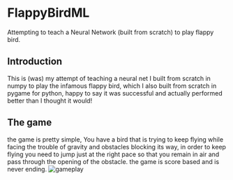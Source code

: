 # FlappyBirdML
Attempting to teach a Neural Network (built from scratch) to play flappy bird. 

## Introduction
This is (was) my attempt of teaching a neural net I built from scratch in numpy to play the infamous flappy bird, which I also built from scratch in pygame for python,
happy to say it was successful and actually performed better than I thought it would!

## The game
the game is pretty simple, You have a bird that is trying to keep flying while facing the trouble of gravity and obstacles blocking its way, in order to keep flying you need to jump just at the right pace so that you remain in air and pass through the opening of the obstacle. the game is score based and is never ending.
![gameplay](https://user-images.githubusercontent.com/68600054/174435720-963f05d2-c42a-4175-ad46-c3a2fc8b1f8f.gif)
